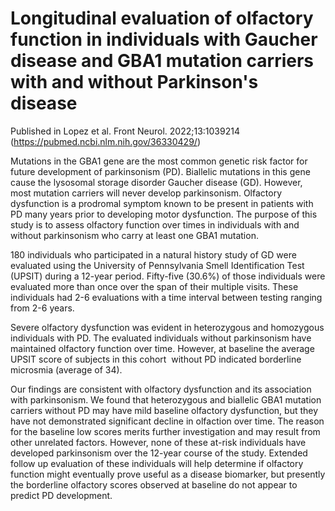 # Longitudinal evaluation of olfactory function in individuals with Gaucher disease and GBA1 mutation carriers with and without Parkinson's disease

Published in Lopez et al. Front Neurol. 2022;13:1039214 (https://pubmed.ncbi.nlm.nih.gov/36330429/)

Mutations in the GBA1 gene are the most common genetic risk factor for future development of parkinsonism (PD). Biallelic mutations in this gene cause the lysosomal storage disorder Gaucher disease (GD). However, most mutation carriers will never develop parkinsonism. Olfactory dysfunction is a prodromal symptom known to be present in patients with PD many years prior to developing motor dysfunction. The purpose of this study is to assess olfactory function over times in individuals with and without parkinsonism who carry at least one GBA1 mutation.

180 individuals who participated in a natural history study of GD were evaluated using the University of Pennsylvania Smell Identification Test (UPSIT) during a 12-year period. Fifty-five (30.6%) of those individuals were evaluated more than once over the span of their multiple visits. These individuals had 2-6 evaluations with a time interval between testing ranging from 2-6 years.

Severe olfactory dysfunction was evident in heterozygous and homozygous individuals with PD.  The evaluated individuals without parkinsonism have maintained olfactory function over time. However, at baseline the average UPSIT score of subjects in this cohort  without PD indicated borderline microsmia (average of 34).

Our findings are consistent with olfactory dysfunction and its association with parkinsonism. We found that heterozygous and biallelic GBA1 mutation carriers without PD may have mild baseline olfactory dysfunction, but they have not demonstrated significant decline in olfaction over time. The reason for the baseline low scores merits further investigation and may result from other unrelated factors. However,  none of these at-risk individuals have developed parkinsonism over the 12-year course of the study. Extended follow up evaluation of these individuals will help determine if olfactory function might eventually prove useful as a disease biomarker, but presently the borderline olfactory scores observed at baseline do not appear to predict PD development.
